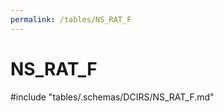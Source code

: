 ```yaml
---
permalink: /tables/NS_RAT_F
---
```

# NS_RAT_F

<!-- ATTENTION : Ne pas supprimer ou modifier la ligne ci-dessous -->
#include "tables/.schemas/DCIRS/NS_RAT_F.md"
<!-- ATTENTION : Ne pas supprimer ou modifier la ligne ci-dessus -->
